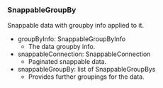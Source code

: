 ### SnappableGroupBy
Snappable data with groupby info applied to it.

- groupByInfo: SnappableGroupByInfo
  - The data groupby info.
- snappableConnection: SnappableConnection
  - Paginated snappable data.
- snappableGroupBy: list of SnappableGroupBys
  - Provides further groupings for the data.
